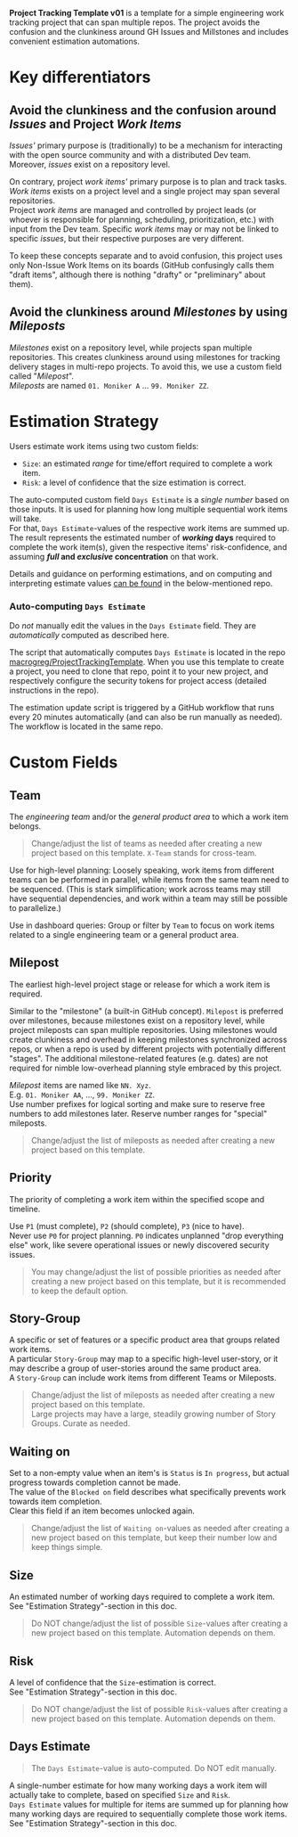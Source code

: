 **Project Tracking Template v01** is a template for a simple engineering work tracking project that can span multiple repos. The project avoids the confusion and the clunkiness around GH Issues and Millstones and includes convenient estimation automations. 

# Key differentiators

## Avoid the clunkiness and the confusion around _Issues_ and Project _Work Items_

_Issues'_ primary purpose is (traditionally) to be a mechanism for interacting with the open source community and with a distributed Dev team.  
Moreover, _issues_ exist on a repository level.  

On contrary, project _work items'_ primary purpose is to plan and track tasks.  
_Work items_ exists on a project level and a single project may span several repositories.  
Project _work items_ are managed and controlled by project leads (or whoever is responsible for planning, scheduling, prioritization, etc.) with input from the Dev team. Specific _work items_ may or may not be linked to specific _issues_, but their respective purposes are very different.

To keep these concepts separate and to avoid confusion, this project uses only Non-Issue Work Items on its boards (GitHub confusingly calls them "draft items", although there is nothing "drafty" or "preliminary" about them).

## Avoid the clunkiness around _Milestones_ by using _Mileposts_

_Milestones_ exist on a repository level, while projects span multiple repositories. This creates clunkiness around using milestones for tracking delivery stages in multi-repo projects. To avoid this, we use a custom field called "_Milepost_".  
_Mileposts_ are named `01. Moniker A` ... `99. Moniker ZZ`.


# Estimation Strategy

Users estimate work items using two custom fields: 
 - `Size`: an estimated _range_ for time/effort required to complete a work item.
 - `Risk`: a level of confidence that the size estimation is correct.  

The auto-computed custom field `Days Estimate` is a _single number_ based on those inputs. It is used for planning how long multiple sequential work items will take.  
For that, `Days Estimate`-values of the respective work items are summed up.  The result represents the estimated number of **_working_ days** required to complete the work item(s), given the respective items' risk-confidence, and assuming **_full_ and _exclusive_ concentration** on that work.  

Details and guidance on performing estimations, and on computing and interpreting estimate values [can be found](https://github.com/macrogreg/ProjectTrackingTemplate/blob/master/README.md#estimating-work-items-and-computing-time-effort) in the below-mentioned repo.

### Auto-computing `Days Estimate`

Do _not_ manually edit the values in the `Days Estimate` field. They are _automatically_ computed as described here.

The script that automatically computes `Days Estimate` is located in the repo [macrogreg/ProjectTrackingTemplate](https://github.com/macrogreg/ProjectTrackingTemplate).  When you use this template to create a project, you need to clone that repo, point it to your new project, and respectively configure the security tokens for project access (detailed instructions in the repo).

The estimation update script is triggered by a GitHub workflow that runs every 20 minutes automatically (and can also be run manually as needed). The workflow is located in the same repo. 


# Custom Fields

## Team

The _engineering team_ and/or the _general product area_ to which a work item belongs.   

> Change/adjust the list of teams as needed after creating a new project based on this template. `X-Team` stands for cross-team.

Use for high-level planning: Loosely speaking, work items from different teams can be performed in parallel, while items from the same team need to be sequenced. (This is stark simplification; work across teams may still have sequential dependencies, and work within a team may still be possible to parallelize.)

Use in dashboard queries: Group or filter by `Team` to focus on work items related to a single engineering team or a general product area.

## Milepost

The earliest high-level project stage or release for which a work item is required.

Similar to the "milestone" (a built-in GitHub concept). `Milepost` is preferred over milestones, because milestones exist on a repository level, while project mileposts can span multiple repositories. Using milestones would create clunkiness and overhead in keeping milestones synchronized across repos, or when a repo is used by different projects with potentially different "stages". The additional milestone-related features (e.g. dates) are not required for nimble low-overhead planning style embraced by this project. 

_Milepost_ items are named like `NN. Xyz`.  
E.g.  `01. Moniker AA`, ..., `99. Moniker ZZ`.  
Use number prefixes for logical sorting and make sure to reserve free numbers to add milestones later. Reserve number ranges for "special" mileposts.

> Change/adjust the list of mileposts as needed after creating a new project based on this template.  

## Priority

The priority of completing a work item within the specified scope and timeline.

Use `P1` (must complete), `P2` (should complete), `P3` (nice to have).  
Never use `P0` for project planning. `P0` indicates unplanned "drop everything else" work, like severe operational issues or newly discovered security issues.

> You may change/adjust the list of possible priorities as needed after creating a new project based on this template, but it is recommended to keep the default option.

## Story-Group

A specific or set of features or a specific product area that groups related work items.  
A particular `Story-Group` may map to a specific high-level user-story, or it may describe a group of user-stories around the same product area.  
A `Story-Group` can include work items from different Teams or Mileposts.

> Change/adjust the list of mileposts as needed after creating a new project based on this template.  
> Large projects may have a large, steadily growing number of Story Groups. Curate as needed.

## Waiting on

Set to a non-empty value when an item's is `Status` is `In progress`, but actual progress towards completion cannot be made.  
The value of the `Blocked on` field describes what specifically prevents work towards item completion.  
Clear this field if an item becomes unlocked again.

> Change/adjust the list of `Waiting on`-values as needed after creating a new project based on this template, but keep their number low and keep things simple.

## Size

An estimated number of working days required to complete a work item.  
See "Estimation Strategy"-section in this doc.

> Do NOT change/adjust the list of possible `Size`-values after creating a new project based on this template. Automation depends on them.

## Risk

A level of confidence that the `Size`-estimation is correct.  
See "Estimation Strategy"-section in this doc.

> Do NOT change/adjust the list of possible `Risk`-values after creating a new project based on this template. Automation depends on them.

## Days Estimate

> The `Days Estimate`-value is auto-computed. Do NOT edit manually.

A single-number estimate for how many working days a work item will actually take to complete, based on specified `Size` and `Risk`.  
`Days Estimate` values for multiple for items are summed up for planning how many working days are required to sequentially complete those work items.  
See "Estimation Strategy"-section in this doc.

